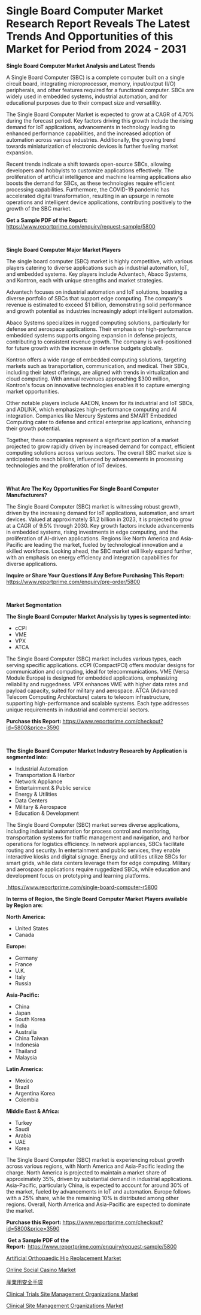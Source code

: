<p><h1>Single Board Computer Market Research Report Reveals The Latest Trends And Opportunities of this Market for Period from 2024 - 2031</h1></p><p><strong>Single Board Computer Market Analysis and Latest Trends</strong></p>
<p><p>A Single Board Computer (SBC) is a complete computer built on a single circuit board, integrating microprocessor, memory, input/output (I/O) peripherals, and other features required for a functional computer. SBCs are widely used in embedded systems, industrial automation, and for educational purposes due to their compact size and versatility.</p><p>The Single Board Computer Market is expected to grow at a CAGR of 4.70% during the forecast period. Key factors driving this growth include the rising demand for IoT applications, advancements in technology leading to enhanced performance capabilities, and the increased adoption of automation across various industries. Additionally, the growing trend towards miniaturization of electronic devices is further fueling market expansion.</p><p>Recent trends indicate a shift towards open-source SBCs, allowing developers and hobbyists to customize applications effectively. The proliferation of artificial intelligence and machine learning applications also boosts the demand for SBCs, as these technologies require efficient processing capabilities. Furthermore, the COVID-19 pandemic has accelerated digital transformation, resulting in an upsurge in remote operations and intelligent device applications, contributing positively to the growth of the SBC market.</p></p>
<p><strong>Get a Sample PDF of the Report:&nbsp;</strong> <a href="https://www.reportprime.com/enquiry/request-sample/5800">https://www.reportprime.com/enquiry/request-sample/5800</a></p>
<p>&nbsp;</p>
<p><strong>Single Board Computer Major Market Players</strong></p>
<p><p>The single board computer (SBC) market is highly competitive, with various players catering to diverse applications such as industrial automation, IoT, and embedded systems. Key players include Advantech, Abaco Systems, and Kontron, each with unique strengths and market strategies.</p><p>Advantech focuses on industrial automation and IoT solutions, boasting a diverse portfolio of SBCs that support edge computing. The company's revenue is estimated to exceed $1 billion, demonstrating solid performance and growth potential as industries increasingly adopt intelligent automation.</p><p>Abaco Systems specializes in rugged computing solutions, particularly for defense and aerospace applications. Their emphasis on high-performance embedded systems supports ongoing expansion in defense projects, contributing to consistent revenue growth. The company is well-positioned for future growth with the increase in defense budgets globally.</p><p>Kontron offers a wide range of embedded computing solutions, targeting markets such as transportation, communication, and medical. Their SBCs, including their latest offerings, are aligned with trends in virtualization and cloud computing. With annual revenues approaching $300 million, Kontron's focus on innovative technologies enables it to capture emerging market opportunities.</p><p>Other notable players include AAEON, known for its industrial and IoT SBCs, and ADLINK, which emphasizes high-performance computing and AI integration. Companies like Mercury Systems and SMART Embedded Computing cater to defense and critical enterprise applications, enhancing their growth potential.</p><p>Together, these companies represent a significant portion of a market projected to grow rapidly driven by increased demand for compact, efficient computing solutions across various sectors. The overall SBC market size is anticipated to reach billions, influenced by advancements in processing technologies and the proliferation of IoT devices.</p></p>
<p>&nbsp;</p>
<p><strong>What Are The Key Opportunities For Single Board Computer Manufacturers?</strong></p>
<p><p>The Single Board Computer (SBC) market is witnessing robust growth, driven by the increasing demand for IoT applications, automation, and smart devices. Valued at approximately $1.2 billion in 2023, it is projected to grow at a CAGR of 9.5% through 2030. Key growth factors include advancements in embedded systems, rising investments in edge computing, and the proliferation of AI-driven applications. Regions like North America and Asia-Pacific are leading the market, fueled by technological innovation and a skilled workforce. Looking ahead, the SBC market will likely expand further, with an emphasis on energy efficiency and integration capabilities for diverse applications.</p></p>
<p><strong>Inquire or Share Your Questions If Any Before Purchasing This Report:</strong> <a href="https://www.reportprime.com/enquiry/pre-order/5800">https://www.reportprime.com/enquiry/pre-order/5800</a></p>
<p>&nbsp;</p>
<p><strong>Market Segmentation</strong></p>
<p><strong>The Single Board Computer Market Analysis by types is segmented into:</strong></p>
<p><ul><li>cCPI</li><li>VME</li><li>VPX</li><li>ATCA</li></ul></p>
<p><p>The Single Board Computer (SBC) market includes various types, each serving specific applications. cCPI (CompactPCI) offers modular designs for communication and computing, ideal for telecommunications. VME (Versa Module Europa) is designed for embedded applications, emphasizing reliability and ruggedness. VPX enhances VME with higher data rates and payload capacity, suited for military and aerospace. ATCA (Advanced Telecom Computing Architecture) caters to telecom infrastructure, supporting high-performance and scalable systems. Each type addresses unique requirements in industrial and commercial sectors.</p></p>
<p><strong>Purchase this Report:&nbsp;</strong><a href="https://www.reportprime.com/checkout?id=5800&price=3590">https://www.reportprime.com/checkout?id=5800&price=3590</a></p>
<p>&nbsp;</p>
<p><strong>The Single Board Computer Market Industry Research by Application is segmented into:</strong></p>
<p><ul><li>Industrial Automation</li><li>Transportation & Harbor</li><li>Network Appliance</li><li>Entertainment & Public service</li><li>Energy & Utilities</li><li>Data Centers</li><li>Military & Aerospace</li><li>Education & Development</li></ul></p>
<p><p>The Single Board Computer (SBC) market serves diverse applications, including industrial automation for process control and monitoring, transportation systems for traffic management and navigation, and harbor operations for logistics efficiency. In network appliances, SBCs facilitate routing and security. In entertainment and public services, they enable interactive kiosks and digital signage. Energy and utilities utilize SBCs for smart grids, while data centers leverage them for edge computing. Military and aerospace applications require ruggedized SBCs, while education and development focus on prototyping and learning platforms.</p></p>
<p><a href="https://www.reportprime.com/single-board-computer-r5800">&nbsp;https://www.reportprime.com/single-board-computer-r5800</a></p>
<p><strong>In terms of Region, the Single Board Computer Market Players available by Region are:</strong></p>
<p>
    <p> <strong> North America: </strong>
        <ul>
            <li>United States</li>
            <li>Canada</li>
        </ul>
        </p> 
    <p> <strong> Europe: </strong>
        <ul>
            <li>Germany</li>
            <li>France</li>
            <li>U.K.</li>
            <li>Italy</li>
            <li>Russia</li>
        </ul>
        </p> 
    <p> <strong> Asia-Pacific: </strong>
        <ul>
            <li>China</li>
            <li>Japan</li>
            <li>South Korea</li>
            <li>India</li>
            <li>Australia</li>
            <li>China Taiwan</li>
            <li>Indonesia</li>
            <li>Thailand</li>
            <li>Malaysia</li>
        </ul>
        </p> 
    <p> <strong> Latin America: </strong>
        <ul>
            <li>Mexico</li>
            <li>Brazil</li>
            <li>Argentina Korea</li>
            <li>Colombia</li>
        </ul>
        </p> 
    <p> <strong> Middle East & Africa: </strong>
        <ul>
            <li>Turkey</li>
            <li>Saudi</li>
            <li>Arabia</li>
            <li>UAE</li>
            <li>Korea</li>
        </ul>
    </p>
    </p>
<p><p>The Single Board Computer (SBC) market is experiencing robust growth across various regions, with North America and Asia-Pacific leading the charge. North America is projected to maintain a market share of approximately 35%, driven by substantial demand in industrial applications. Asia-Pacific, particularly China, is expected to account for around 30% of the market, fueled by advancements in IoT and automation. Europe follows with a 25% share, while the remaining 10% is distributed among other regions. Overall, North America and Asia-Pacific are expected to dominate the market.</p></p>
<p><strong>Purchase this Report: </strong><a href="https://www.reportprime.com/checkout?id=5800&price=3590">https://www.reportprime.com/checkout?id=5800&price=3590</a></p>
<p>&nbsp;<strong>Get a Sample PDF of the Report:&nbsp;&nbsp;</strong><a href="https://www.reportprime.com/enquiry/request-sample/5800">https://www.reportprime.com/enquiry/request-sample/5800</a></p>
<p><strong></strong></p>
<p><p><a href="https://medium.com/@claire.robertson78798456/artificial-orthopaedic-hip-replacement-market-size-growth-and-industry-analysis-by-market-7f6ff9447424">Artificial Orthopaedic Hip Replacement Market</a></p><p><a href="https://www.linkedin.com/pulse/global-online-social-casino-market-trends-analysis-future-oouxc?trackingId=Q8VdHdRERFGY%2FZm1HNy2TA%3D%3D">Online Social Casino Market</a></p><p><a href="https://medium.com/@bproschd5/%E7%94%A3%E6%A5%AD%E7%94%A8%E5%AE%89%E5%85%A8%E6%89%8B%E8%A2%8B%E5%B8%82%E5%A0%B4%E3%81%AE%E8%A6%8F%E6%A8%A1-%E6%88%90%E9%95%B7-%E3%81%8A%E3%82%88%E3%81%B3%E5%B8%82%E5%A0%B4%E3%82%BB%E3%82%B0%E3%83%A1%E3%83%B3%E3%83%86%E3%83%BC%E3%82%B7%E3%83%A7%E3%83%B3%E3%81%A8%E5%9C%B0%E5%9F%9F%E5%88%A5%E3%81%AE%E6%B4%9E%E5%AF%9F%E3%81%AB%E3%82%88%E3%82%8B%E7%94%A3%E6%A5%AD%E5%88%86%E6%9E%90-%E3%81%9D%E3%81%97%E3%81%A62031%E5%B9%B4%E3%81%BE%E3%81%A7%E3%81%AE%E4%BA%88%E6%B8%AC-0cf1b9f498b3">産業用安全手袋</a></p><p><a href="https://issuu.com/reportprime-2/docs/clinical-trials-site-management-org_93aff20e63edd8">Clinical Trials Site Management Organizations Market</a></p><p><a href="https://issuu.com/reportprime-2/docs/clinical-site-management-organizati_44c73d7b878ccf">Clinical Site Management Organizations Market</a></p></p>